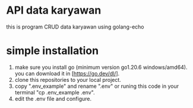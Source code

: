 # API data karyawan
this is program CRUD data karyawan using golang-echo

# simple installation
1. make sure you install go (minimum version go1.20.6 windows/amd64). you can download it in [https://go.dev/dl/].
2. clone this repositories to your local project.
3. copy ".env_example" and rename ".env" or runing this code in your terminal "cp .env_example .env".
4. edit the .env file and configure.